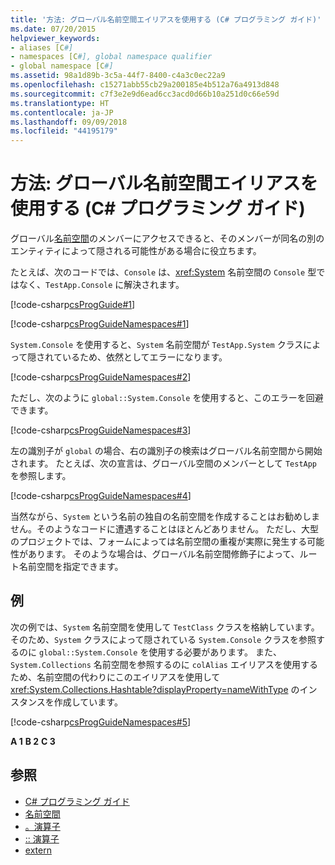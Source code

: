 ```yaml
---
title: '方法: グローバル名前空間エイリアスを使用する (C# プログラミング ガイド)'
ms.date: 07/20/2015
helpviewer_keywords:
- aliases [C#]
- namespaces [C#], global namespace qualifier
- global namespace [C#]
ms.assetid: 98a1d89b-3c5a-44f7-8400-c4a3c0ec22a9
ms.openlocfilehash: c15271abb55cb29a200185e4b512a76a4913d848
ms.sourcegitcommit: c7f3e2e9d6ead6cc3acd0d66b10a251d0c66e59d
ms.translationtype: HT
ms.contentlocale: ja-JP
ms.lasthandoff: 09/09/2018
ms.locfileid: "44195179"
---
```

# <a name="how-to-use-the-global-namespace-alias-c-programming-guide"></a>方法: グローバル名前空間エイリアスを使用する (C# プログラミング ガイド)
グローバル[名前空間](../../../csharp/language-reference/keywords/namespace.md)のメンバーにアクセスできると、そのメンバーが同名の別のエンティティによって隠される可能性がある場合に役立ちます。  
  
 たとえば、次のコードでは、`Console` は、<xref:System> 名前空間の `Console` 型ではなく、`TestApp.Console` に解決されます。  
  
 [!code-csharp[csProgGuide#1](../../../csharp/programming-guide/inside-a-program/codesnippet/CSharp/how-to-use-the-global-namespace-alias_1.cs)]  
  
 [!code-csharp[csProgGuideNamespaces#1](../../../csharp/programming-guide/namespaces/codesnippet/CSharp/how-to-use-the-global-namespace-alias_2.cs)]  
  
 `System.Console` を使用すると、`System` 名前空間が `TestApp.System` クラスによって隠されているため、依然としてエラーになります。  
  
 [!code-csharp[csProgGuideNamespaces#2](../../../csharp/programming-guide/namespaces/codesnippet/CSharp/how-to-use-the-global-namespace-alias_3.cs)]  
  
 ただし、次のように `global::System.Console` を使用すると、このエラーを回避できます。  
  
 [!code-csharp[csProgGuideNamespaces#3](../../../csharp/programming-guide/namespaces/codesnippet/CSharp/how-to-use-the-global-namespace-alias_4.cs)]  
  
 左の識別子が `global` の場合、右の識別子の検索はグローバル名前空間から開始されます。 たとえば、次の宣言は、グローバル空間のメンバーとして `TestApp` を参照します。  
  
 [!code-csharp[csProgGuideNamespaces#4](../../../csharp/programming-guide/namespaces/codesnippet/CSharp/how-to-use-the-global-namespace-alias_5.cs)]  
  
 当然ながら、`System` という名前の独自の名前空間を作成することはお勧めしません。そのようなコードに遭遇することはほとんどありません。 ただし、大型のプロジェクトでは、フォームによっては名前空間の重複が実際に発生する可能性があります。 そのような場合は、グローバル名前空間修飾子によって、ルート名前空間を指定できます。  
  
## <a name="example"></a>例  
 次の例では、`System` 名前空間を使用して `TestClass` クラスを格納しています。そのため、`System` クラスによって隠されている `System.Console` クラスを参照するのに `global::System.Console` を使用する必要があります。 また、`System.Collections` 名前空間を参照するのに `colAlias` エイリアスを使用するため、名前空間の代わりにこのエイリアスを使用して <xref:System.Collections.Hashtable?displayProperty=nameWithType> のインスタンスを作成しています。  
  
 [!code-csharp[csProgGuideNamespaces#5](../../../csharp/programming-guide/namespaces/codesnippet/CSharp/how-to-use-the-global-namespace-alias_6.cs)]  
  
**A 1**
**B 2**
**C 3**

## <a name="see-also"></a>参照

- [C# プログラミング ガイド](../../../csharp/programming-guide/index.md)  
- [名前空間](../../../csharp/programming-guide/namespaces/index.md)  
- [。演算子](../../../csharp/language-reference/operators/member-access-operator.md)  
- [:: 演算子](../../../csharp/language-reference/operators/namespace-alias-qualifer.md)  
- [extern](../../../csharp/language-reference/keywords/extern.md)
